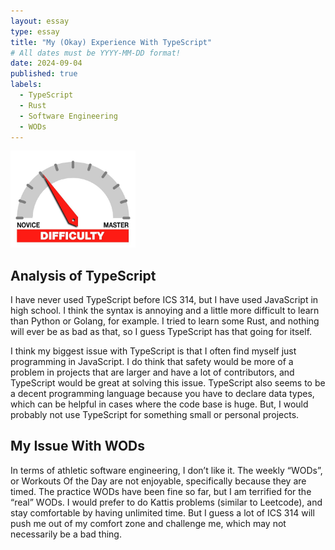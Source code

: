 ```yaml
---
layout: essay
type: essay
title: "My (Okay) Experience With TypeScript"
# All dates must be YYYY-MM-DD format!
date: 2024-09-04
published: true
labels:
  - TypeScript
  - Rust
  - Software Engineering
  - WODs
---
```


<img width="200px" class="rounded float-start pe-4" src="../img/difficulty/degree_difficulty.jpg">

## Analysis of TypeScript

I have never used TypeScript before ICS 314, but I have used JavaScript in high school. I think the syntax is annoying and a little more difficult to learn than Python or Golang, for example. I tried to learn some Rust, and nothing will ever be as bad as that, so I guess TypeScript has that going for itself.

I think my biggest issue with TypeScript is that I often find myself just programming in JavaScript. I do think that safety would be more of a problem in projects that are larger and have a lot of contributors, and TypeScript would be great at solving this issue. TypeScript also seems to be a decent programming language because you have to declare data types, which can be helpful in cases where the code base is huge. But, I would probably not use TypeScript for something small or personal projects.

## My Issue With WODs

In terms of athletic software engineering, I don’t like it. The weekly “WODs”, or Workouts Of the Day are not enjoyable, specifically because they are timed. The practice WODs have been fine so far, but I am terrified for the “real” WODs. I would prefer to do Kattis problems (similar to Leetcode), and stay comfortable by having unlimited time. But I guess a lot of ICS 314 will push me out of my comfort zone and challenge me, which may not necessarily be a bad thing.
